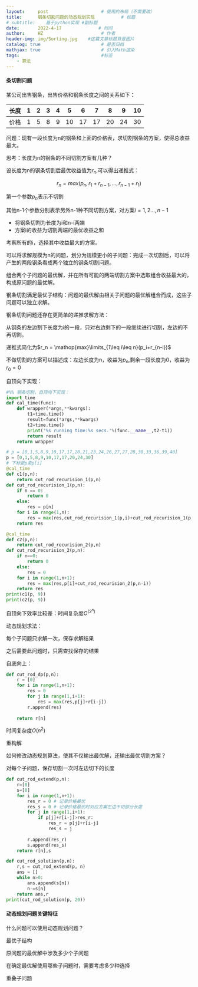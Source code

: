 ```yaml
---
layout:     post                    # 使用的布局（不需要改）
title:      钢条切割问题的动态规划实现          # 标题 
# subtitle:    基于python实现 #副标题
date:       2022-4-17              # 时间
author:     HZ                      # 作者
header-img: img/Sorting.jpg    #这篇文章标题背景图片
catalog: true                       # 是否归档
mathjax: true                       # 引入Math渲染
tags:                               #标签
    - 算法
---
```

#### 条切割问题

某公司出售钢条，出售价格和钢条长度之间的关系如下：

| 长度 | 1    | 2    | 3    | 4    | 5    | 6    | 7    | 8    | 9    | 10   |
| ---- | ---- | ---- | ---- | ---- | ---- | ---- | ---- | ---- | ---- | ---- |
| 价格 | 1    | 5    | 8    | 9    | 10   | 17   | 17   | 20   | 24   | 30   |

问题：现有一段长度为n的钢条和上面的价格表，求切割钢条的方案，使得总收益最大。

思考：长度为n的钢条的不同切割方案有几种？

设长度为n的钢条切割后最优收益值为$r_n$,可以得出递推式：

$$r_n= max(p_n,r_1+r_{n-1},\dots,r_{n-1}+r_{1})$$

第一个参数$p_n$表示不切割

其他n-1个参数分别表示另外n-1种不同切割方案，对方案$i = 1,2\dots,n-1$

* 将钢条切割为长度为i和n-i两端
* 方案i的收益为切割两端的最优收益之和

考察所有的i，选择其中收益最大的方案。

可以将求解规模为n的问题，划分为规模更小的子问题：完成一次切割后，可以将产生的两段钢条看成两个独立的钢条切割问题。

组合两个子问题的最优解，并在所有可能的两端切割方案中选取组合收益最大的，构成原问题的最优解。

钢条切割满足最优子结构：问题的最优解由相关子问题的最优解组合而成，这些子问题可以独立求解。

钢条切割问题还存在更简单的递推求解方法：

从钢条的左边割下长度为i的一段，只对右边剩下的一段继续进行切割，左边的不再切割。

递推式简化为$r_n = \mathop{max}\limits_{1\leq i\leq n}(p_i+r_{n-i})$

不做切割的方案可以描述成：左边长度为n，收益为$p_n$,剩余一段长度为0，收益为$r_0=0$

自顶向下实现：

```python
#%% 钢条切割，自顶向下实现：
import time 
def cal_time(func):
    def wrapper(*args,**kwargs):
        t1=time.time()
        result=func(*args,**kwargs)
        t2=time.time()
        print('%s running time:%s secs.'%(func.__name__,t2-t1))
        return result
    return wrapper

# p = [0,1,5,8,9,10,17,17,20,21,23,24,26,27,27,28,30,33,36,39,40]
p = [0,1,5,8,9,10,17,17,20,24,30]
# 下标是p卖p[i]
@cal_time
def c1(p,n):
    return cut_rod_recurision_1(p,n)
def cut_rod_recurision_1(p,n):
    if n == 0:
        return 0
    else:
        res = p[n]
    for i in range(1,n):
        res = max(res,cut_rod_recurision_1(p,i)+cut_rod_recurision_1(p,n-i))
    return res

@cal_time
def c2(p,n):
    return cut_rod_recurision_2(p,n) 
def cut_rod_recurision_2(p,n):
    if n==0:
        return 0
    else:
        res = 0
    for i in range(1,n+1):
        res = max(res,p[i]+cut_rod_recurision_2(p,n-i))
    return res
print(c1(p, 9))
print(c2(p, 9))
```

自顶向下效率比较差：时间复杂度$O^(2^n)$

动态规划求法：

每个子问题只求解一次，保存求解结果

之后需要此问题时，只需查找保存的结果

自底向上：

```python
def cut_rod_dp(p,n):
    r = [0]
    for i in range(1,n+1):
        res = 0
        for j in range(1,i+1):
            res = max(res,p[j]+r[i-j])
        r.append(res)
    
    return r[n]
```

时间复杂度$O(n^2)$

重构解

如何修改动态规划算法，使其不仅输出最优解，还输出最优切割方案？

对每个子问题，保存切割一次时左边切下的长度

```python
def cut_rod_extend(p,n):
    r=[0]
    s=[0]
    for i in range(1,n+1):
        res_r = 0 # 记录价格最优
        res_s = 0 # 记录价格最优时对应方案左边不切部分长度
        for j in range(1,i+1):
            if p[j]+r[i-j]>res_r:
                res_r = p[j]+r[i-j]
                res_s = j
                
        r.append(res_r)
        s.append(res_s)
    return r[n],s

def cut_rod_solution(p,n):
    r,s = cut_rod_extend(p, n)
    ans = []
    while n>0:
        ans.append(s[n])
        n-=s[n]
    return ans,r
print(cut_rod_solution(p, 20))
```

#### 动态规划问题关键特征

什么问题可以使用动态规划问题？

最优子结构

原问题的最优解中涉及多少个子问题

在确定最优解使用哪些子问题时，需要考虑多少种选择

重叠子问题

